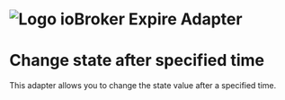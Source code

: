 ![Logo](admin/ping.png)
ioBroker Expire Adapter
==============

# Change state after specified time

This adapter allows you to change the state value after a specified time.